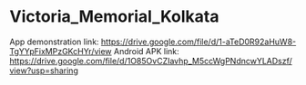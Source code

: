 # Victoria_Memorial_Kolkata

App demonstration link: https://drive.google.com/file/d/1-aTeD0R92aHuW8-TgYYpFixMPzGKcHYr/view
Android APK link: https://drive.google.com/file/d/1O85OvCZIavhp_M5ccWgPNdncwYLADszf/view?usp=sharing
